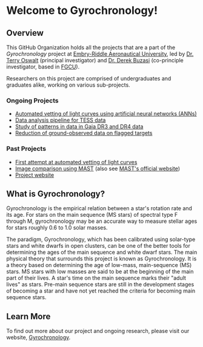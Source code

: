 # Welcome to Gyrochronology!
## Overview
This GitHub Organization holds all the projects that are a part of the _Gyrochronology_ project at [Embry-Riddle Aeronautical University](https://daytonabeach.erau.edu/), led by [Dr. Terry Oswalt](https://www.bing.com/ck/a?!&&p=2b207d2f4b92a919JmltdHM9MTY5NDIxNzYwMCZpZ3VpZD0wMzczMmFlZS0wNGFiLTY3YzMtMmExMC0zOWRjMDUzYjY2MDkmaW5zaWQ9NTIxNw&ptn=3&hsh=3&fclid=03732aee-04ab-67c3-2a10-39dc053b6609&psq=Terry+dean+oswalt++linkedin&u=a1aHR0cHM6Ly93d3cubGlua2VkaW4uY29tL2luL3RlcnJ5LW9zd2FsdC0yMTg2MTJhNw&ntb=1) (principal investigator) and [Dr. Derek Buzasi](https://www.bing.com/ck/a?!&&p=dfc9fe62ca4b9411JmltdHM9MTY5NDIxNzYwMCZpZ3VpZD0wMzczMmFlZS0wNGFiLTY3YzMtMmExMC0zOWRjMDUzYjY2MDkmaW5zaWQ9NTIyOA&ptn=3&hsh=3&fclid=03732aee-04ab-67c3-2a10-39dc053b6609&psq=derek+buzasi+linkedin&u=a1aHR0cHM6Ly93d3cubGlua2VkaW4uY29tL2luL2RlcmVrLWJ1emFzaS1hMWEwMjU1&ntb=1) (co-principle investigator, based in [FGCU](https://www.fgcu.edu/)).

Researchers on this project are comprised of undergraduates and graduates alike, working on various sub-projects. 

### Ongoing Projects
- [Automated vetting of light curves using artificial neural networks (ANNs)](https://gyrochronology.info/projects#deep-learning-home)
- [Data analysis pipeline for TESS data](https://gyrochronology.info/projects#lcoverview)
- [Study of patterns in data in Gaia DR3 and DR4 data](https://gyrochronology.info/projects#kepler-k2-gaia)
- [Reduction of ground-observed data on flagged targets](https://gyrochronology.info/projects#sara-data-reduction)

### Past Projects
- [First attempt at automated vetting of light curves](https://gyrochronology.info/projects#machine-learning)
- [Image comparison using MAST](https://gyrochronology.info/projects#mast) (also see [MAST's official website](https://mast.stsci.edu/portal/Mashup/Clients/Mast/Portal.html))
- [Project website](https://gyrochronology.info/home)

## What is Gyrochronology? 
Gyrochronology is the empirical relation between a star's rotation rate and its age. For stars on the main sequence (MS stars) of spectral type F through M, gyrochronology may be an accurate way to measure stellar ages for stars roughly 0.6 to 1.0 solar masses.


The paradigm, Gyrochronology, which has been calibrated using solar-type stars and white dwarfs in open clusters, can be one of the better tools for determining the ages of the main sequence and white dwarf stars. The main physical theory that surrounds this project is known as Gyrochronology. It is a theory based on determining the age of low-mass, main-sequence (MS) stars. MS stars with low masses are said to be at the beginning of the main part of their lives. A star's time on the main sequence marks their "adult lives" as stars. Pre-main sequence stars are still in the development stages of becoming a star and have not yet reached the criteria for becoming main sequence stars.

## Learn More
To find out more about our project and ongoing research, please visit our website, [Gyrochronology](https://gyrochronology.info/home).
